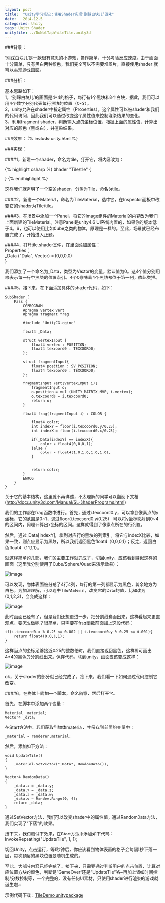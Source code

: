 ```yaml
---
layout: post
title:  "Unity学习笔记：使用Shader实现‘别踩白块儿’游戏"
date:   2014-12-5
categories: Unity
tags: Unity Shader
unityfile: ../DoNotTapWhiteTile.unity3d
---
```


###背景：

‘别踩白块儿’是一款很有意思的小游戏，操作简单，十分考验反应速度。由于画面十分简单，只有黑白两种颜色，我们完全可以不需要堆图片，直接使用shader
就可以实现游戏画面。<br>

###分析：

基本思路如下：<br>
1，‘别踩白块儿’的画面是4*4的格子，每行有1个黑块和3个白块，据此，我们可以用4个数字分别代表每行黑块的位置（0~3）。<br>
2，unity允许在shader中指定属性（Properties），这个属性可以被shader和我们的代码访问，因此我们可以通过改变这个属性值来控制渲染结果的变化。<br>
3，利用fragment shader，判断输入点的坐标位置，根据上面的属性值，计算出对应的颜色（黑或白），并渲染结果。<br>

###效果：
{% include unity.html %}

###实现：

####1，新建一个shader，命名为tile，打开它，将内容改为：

{% highlight csharp %}
Shader "Tile/tile" {

}
{% endhighlight %}

这样我们就声明了一个空的shader，分类为Tile，命名为tile。

####2，新建一个Material，命名为TileMaterial，选中它，在Inspector面板中改变它的shader为Tile/tile。

####3，在场景中添加一个Panel，将它的Image组件的Material的内容改为我们上面新建的TileMaterial。注意Panel是unity4.6 UI系统内置的，如果你的版本低于4。6，也可以使用比如Cube之类的物体，原理是一样的。至此，场景就已经布置完成了，开始进入正题。

####4，打开tile.shader文件，在里面添加属性：<br>
    Properties {<br>
        _Data ("Data", Vector) = (0,0,0,0)<br>
    }<br>

我们添加了一个命名为_Data，类型为Vector的变量，默认值为0。这4个值分别用来表示每一行中黑块的位置索引。4个0意味着4个黑块都位于第一列，依此类推。

####5，接下来，在下面添加具体的shader代码，如下：

    SubShader {
        Pass {
            CGPROGRAM
            #pragma vertex vert
            #pragma fragment frag

            #include "UnityCG.cginc"

            float4 _Data;

            struct vertexInput {
                float4 vertex : POSITION;
                float4 texcoord0 : TEXCOORD0;
            };

            struct fragmentInput{
                float4 position : SV_POSITION;
                float4 texcoord0 : TEXCOORD0;
            };

            fragmentInput vert(vertexInput i){
                fragmentInput o;
                o.position = mul (UNITY_MATRIX_MVP, i.vertex);
                o.texcoord0 = i.texcoord0;
                return o;
            }

            float4 frag(fragmentInput i) : COLOR {

                float4 color;
                int indexY = floor(i.texcoord0.y/0.25);
                int indexX = floor(i.texcoord0.x/0.25);

                if(_Data[indexY] == indexX){
                    color = float4(0,0,0,1);
                }else {
                    color = float4(1.0,1.0,1.0,1.0);
                }

                
                return color;
            }
            ENDCG
        }
    }

关于它的基本结构，这里就不再详述，不太理解的同学可以翻阅下文档  (http://docs.unity3d.com/Manual/SL-ShaderPrograms.html)


我们的工作都在frag函数中进行。首先，通过i.texcoord0.y，可以拿到像素点的y坐标，它的范围是0~1，通过floor(i.texcoord0.y/0.25)，可以将y坐标映射到0~4的区间内，同理计算出x坐标的区间。这样就得到了像素点所在的行列值。

然后，通过_Data[indexY]，拿到对应行的黑块的列索引。将它与indexX比较，如果一致，则点应显示为黑块，所以我们返回黑色float4（0,0,0,1）；反之，返回白色float4（1,1,1,1）。

就这样简单的几部，我们的主要工作就完成了，切回unity，应该看到类似这样的画面（这里我分别使用了Cube/Sphere/Quad来演示效果）：

![image](https://raw.githubusercontent.com/rugbbyli/rugbbyli.github.io/master/imgs/shader1.PNG)


可以发现，物体表面被分成了4行4列，每行的第一列都显示为黑色，其余地方为白色。为加深理解，可以选中TileMaterial，改变它的Data的值，比如改为(0,1,2,3)，会变成这样：

![image](https://raw.githubusercontent.com/rugbbyli/rugbbyli.github.io/master/imgs/shader2.PNG)

此时画面已经有了，但是我们还想更进一步，把分割线也画出来，这样看起来更直观点，要怎么做呢？很简单，只需要在frag函数前面加上这段代码：

    if(i.texcoord0.x % 0.25 <= 0.002 || i.texcoord0.y % 0.25 <= 0.001){
        return float4(0,0,0,1);
    }

这样当点的坐标足够接近0.25的整数倍时，我们直接返回黑色，这样即可画出4*4的黑色的分割线出来。保存代码，切到unity，画面应该变成这样：

![image](https://raw.githubusercontent.com/rugbbyli/rugbbyli.github.io/master/imgs/shader3.PNG)


ok，关于shader的部分就已经完成了，接下来，我们看一下如何通过代码控制它改变。

####6，在物体上附加一个脚本，命名随意，然后打开它。

首先，在脚本中添加两个变量：

    Material _material;
    Vector4 _data;

在Start方法中，我们获取到物体material，并保存到前面的变量中：

    _material = renderer.material;

然后，添加如下方法：

    void UpdateTile()
    {
        _material.SetVector("_Data", RandomData());
    }

    Vector4 RandomData()
    {
        _data.x = _data.y;
        _data.y = _data.z;
        _data.z = _data.w;
        _data.w = Random.Range(0, 4);
        return _data;
    }

通过SetVector方法，我们可以改变shader中的属性值，通过RandomData方法，我们实现了"下落"的效果。

接下来，我们测试下效果，在Start方法中添加如下代码：
    InvokeRepeating("UpdateTile", 1, 1);

切回Unity，点击运行，等1秒钟后，你应该看到物体表面的格子会每隔1秒下落一层，每次顶层的黑块位置是随机生成的。



至此，大部分内容已经完成了，接下来，只需要通过判断用户的点击位置，计算对应位置方块的颜色，判断是”GameOver“还是”UpdateTile“咯~再加上诸如时间控制/分数控制等，一个完整的，没有任何UI素材，只使用shader进行渲染的游戏就诞生啦~<br>

示例代码下载：[TileDemo.unitypackage](https://raw.githubusercontent.com/rugbbyli/rugbbyli.github.io/master/files/TileDemo.unitypackage "TileDemo.unitypackage")
